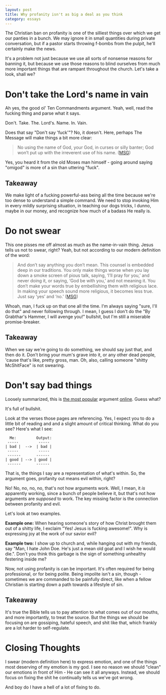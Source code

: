 ```yaml
---
layout: post
title: Why profanity isn't as big a deal as you think
category: essays
---
```


The Christian ban on profanity is one of the silliest things over which we get
our panties in a bunch.  We may ignore it in small quantities during private
conversation, but if a pastor starts throwing f-bombs from the pulpit, he'll
certainly make the news.

It's a problem not just because we use all sorts of nonsense reasons for
banning it, but because we use those reasons to blind ourselves from much more
important things that are rampant throughout the church.  Let's take a look,
shall we?

# Don't take the Lord's name in vain

Ah yes, the good ol' Ten Commandments argument.  Yeah, well, read the fucking
thing and parse what it says.

Don't. Take. The. Lord's. Name. In. Vain.

Does that say "Don't say 'fuck'"?  No, it doesn't.  Here, perhaps The Message
will make things a bit more clear:

> No using the name of God, your God, in curses or silly banter; God won’t put
> up with the irreverent use of his name. ([MSG][Exodus 20:7])

[Exodus 20:7]: http://www.biblegateway.com/passage/?search=exodus%2020:7&version=MSG

Yes, you heard it from the old Moses man himself - going around saying "omigod"
is more of a sin than uttering "fuck".

## Takeaway

We make light of a fucking powerful-ass being all the time because we're too
dense to understand a simple command.  We need to stop invoking Him in every
mildly surprising situation, in teaching our dogs tricks, I dunno, maybe in our
money, and recognize how much of a badass He really is.

# Do not swear

This one pisses me off almost as much as the name-in-vain thing.  Jesus tells
us not to swear, right?  Yeah, but not according to our modern definition of
the word:

> And don’t say anything you don’t mean. This counsel is embedded deep in our
> traditions. You only make things worse when you lay down a smoke screen of
> pious talk, saying, ‘I’ll pray for you,’ and never doing it, or saying, ‘God
> be with you,’ and not meaning it. You don’t make your words true by
> embellishing them with religious lace. In making your speech sound more
> religious, it becomes less true. Just say ‘yes’ and ‘no.’
> ([MSG][Matthew 5:34])

Whoah, man, I fuck up on that one all the time.  I'm always saying "sure, I'll
do that" and never following through.  I mean, I guess I don't do the "By
Grabthar's Hammer, I will avenge you!" bullshit, but I'm still a miserable
promise-breaker.

[Matthew 5:34]: http://www.biblegateway.com/passage/?search=matthew%205%3A34&version=MSG

## Takeaway

When we say we're going to do something, we should say just that, and then do
it.  Don't bring your mum's grave into it, or any other dead people, 'cause
that's like, pretty gross, man.  Oh, also, calling someone "shitty McShitFace"
is not swearing.

# Don't say bad things

Loosely summarized, this is [the most popular][arg1] argument [online][arg2].
Guess what?

It's full of bullshit.

Look at the verses those pages are referencing.  Yes, I expect you to do a
little bit of reading and and a slight amount of critical thinking.  What do
you see?  Here's what I see:

      Me:         Output:
     -----         -----
    | bad |  -->  | bad |
     -----         -----
     ------       ------
    | good | --> | good |
     ------       ------

That is, the things I say are a representation of what's within.  So, the
argument goes, profanity out means evil within, right?

No!  No, no, no, no, that's not how arguments work.  Well, I mean, it *is*
apparently working, since a bunch of people believe it, but that's not how
arguments are *supposed* to work.  The key missing factor is the connection
between profanity and evil.

Let's look at two examples.

**Example one:** When hearing someone's story of how Christ brought them out of
a shitty life, I exclaim "Yes!  Jesus is fucking awesome!".  Why is expressing
joy at the work of our savior evil?

**Example two:** I show up to church and, while hanging out with my friends,
say "Man, I hate John Doe.  He's just a mean old goat and I wish he would
die.".  Don't you think this garbage is the sign of something unhealthy
festering inside me?

Now, not using profanity is can be important.  It's often required for being
professional, or for being polite.  Being impolite isn't a sin, though -
sometimes we are commanded to be painfully direct, like when a fellow Christian
is starting down a path towards a lifestyle of sin.

## Takeaway

It's true the Bible tells us to pay attention to what comes out of our mouths,
and more importantly, to treat the source.  But the things we should be
focusing on are gossiping, hateful speech, and shit like that, which frankly
are a lot harder to self-regulate.

# Closing Thoughts

I swear (modern definition here) to express emotion, and one of the things most
deserving of my emotion is my god.  I see no reason we should "clean" our
emotions in front of Him - He can see it all anyways.  Instead, we should focus
on fixing the shit he continually tells us we've got wrong.

And boy do I have a hell of a lot of fixing to do.

[arg1]: http://www.gotquestions.org/cussing-swearing.html
[arg2]: http://bibleresources.org/profanity/


